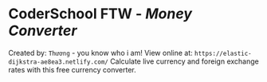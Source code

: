 # CoderSchool FTW - *Money Converter*
Created by: `Thương` - you know who i am!
View online at: `https://elastic-dijkstra-ae8ea3.netlify.com/`
Calculate live currency and foreign exchange rates with this free currency converter.
